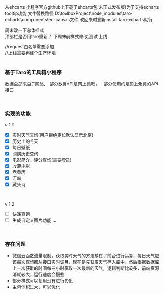 从ehcarts 小程序官方github上下载了ehcarts包(未正式发布版)为了支持echarts tooltip功能  文件替换路径 D:\toolboxProject\node_modules\taro-echarts\components\ec-canvas文件,改回来时重新install taro-echarts就行  

周末改一下总体样式  
顶部栏是否用taro重新？
下周末前样式修改,测试,上线

//request白名单需要添加  
//上线需要再建个生产环境  
<br/>

### 基于Taro的工具箱小程序  

数据全部来自于网络,一部分数据APi是网上抓取，一部分使用的是网上免费的API接口

<br/>


### 实现的功能  
v 1.0
- [x] 实时天气查询(用户拒绝定位默认显示北京)
- [x] 历史上的今天
- [x] 每日壁纸
- [x] 网购历史查询
- [x] 电影简介、评分查询(需要登录)
- [x] 收藏电影
- [x] 老黄历
- [x] 汇率
- [x] 藏头诗

<br/>

v 1.2
- [ ] 快递查询
- [ ] 生成自定义图片功能
   ...
<br/>

### 存在问题

- 微信云函数流量限制，获取实时天气的方法放在了前台进行运算，每日天气应该每次查询都从接口实时调用，现在是先获取天气存入库中，然后根据数据库上一次获取的时间每三小时获取一次最新的天气，逻辑判断比较多，前端资源消耗较大，运行速度会慢些
- 部分样式可以复用没有进行优化
- 主包体积过大，可以优化
